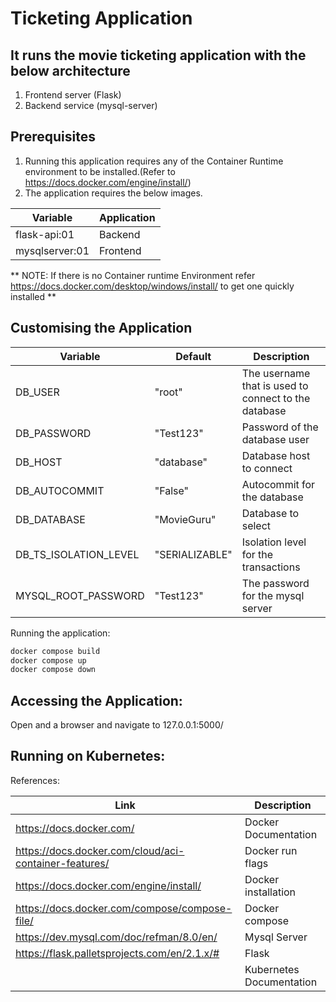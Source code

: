 # Ticketing Application

## It runs the movie ticketing application with the below architecture
1. Frontend server (Flask)
2. Backend service (mysql-server)

## Prerequisites

1. Running this application requires any of the Container Runtime environment to be installed.(Refer to https://docs.docker.com/engine/install/)
2. The application requires the below  images.
  
| Variable      |  Application |
| ----------- |  ----------- |
| flask-api:01   | Backend |
| mysqlserver:01  | Frontend |

** NOTE: If there is no Container runtime Environment refer https://docs.docker.com/desktop/windows/install/ to get one quickly installed **

## Customising the Application

| Variable      | Default | Description |
| ----------- | ----------- | ----------- |
| DB_USER      | "root"       | The username that is used to connect to the database |
| DB_PASSWORD   | "Test123"        | Password of the database user |
| DB_HOST   | "database" | Database host to connect |
| DB_AUTOCOMMIT | "False" | Autocommit for the database |
| DB_DATABASE | "MovieGuru" | Database to select |
| DB_TS_ISOLATION_LEVEL | "SERIALIZABLE" | Isolation level for the transactions |
| MYSQL_ROOT_PASSWORD | "Test123" | The password for the mysql server |

Running the application:
```bash
docker compose build
docker compose up
docker compose down
```

## Accessing the Application:

Open and a browser and navigate to 127.0.0.1:5000/

## Running on Kubernetes:


References:

| Link    | Description |
| ----------- | ----------- |
| https://docs.docker.com/ | Docker Documentation |
| https://docs.docker.com/cloud/aci-container-features/ | Docker run flags |
| https://docs.docker.com/engine/install/  |  Docker installation| 
| https://docs.docker.com/compose/compose-file/ | Docker compose |
| https://dev.mysql.com/doc/refman/8.0/en/ | Mysql Server |
|https://flask.palletsprojects.com/en/2.1.x/# | Flask |
|| Kubernetes Documentation |